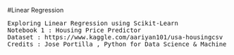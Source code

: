 #Linear Regression
<pre>
Exploring Linear Regression using Scikit-Learn
Notebook 1 : Housing Price Predictor
Dataset : https://www.kaggle.com/aariyan101/usa-housingcsv
Credits : Jose Portilla , Python for Data Science & Machine Learning Bootcamp (Udemy)
</pre>
